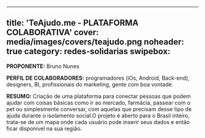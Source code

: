 
---
title: 'TeAjudo.me - PLATAFORMA COLABORATIVA'
cover: media/images/covers/teajudo.png
noheader: true
category: redes-solidarias
swipebox: 
---
  
**PROPONENTE:**
Bruno Nunes
  
**PERFIL DE COLABORADORES:** programadores (iOs, Android, Back-end), designers, BI, profissionais do marketing, gente com boa vontade. 
  
**RESUMO:**
Criação de uma plataforma para conectar pessoas que podem ajudar com coisas básicas como ir ao mercado, farmácia, passear com o pet ou simplesmente conversar, com aquelas que precisam desse tipo de ajuda durante o isolamento social.O projeto é aberto para o Brasil inteiro, trata-se de um mapa onde cada usuário pode inserir seus dados e então ficar disponível na sua região.